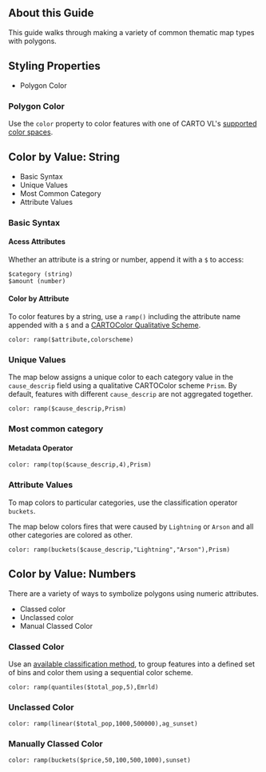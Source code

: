 ## About this Guide

This guide walks through making a variety of common thematic map types with polygons.

## Styling Properties

+ Polygon Color

### Polygon Color
Use the `color` property to color features with one of CARTO VL's [supported color spaces](LINK).

## Color by Value: String
+ Basic Syntax
+ Unique Values
+ Most Common Category
+ Attribute Values

### Basic Syntax

#### Acess Attributes
Whether an attribute is a string or number, append it with a `$` to access:
```
$category (string)
$amount (number)
```
#### Color by Attribute
To color features by a string, use a `ramp()` including the attribute name appended with a `$` and a [CARTOColor Qualitative Scheme](https://github.com/CartoDB/CartoColor/wiki/CARTOColor-Scheme-Names).

`color: ramp($attribute,colorscheme)`

### Unique Values  
The map below assigns a unique color to each category value in the `cause_descrip` field using a qualitative CARTOColor scheme `Prism`. By default, features with different `cause_descrip` are not aggregated together. 

```
color: ramp($cause_descrip,Prism)
```

### Most common category

#### Metadata Operator

```
color: ramp(top($cause_descrip,4),Prism)
```

### Attribute Values

To map colors to particular categories, use the classification operator `buckets`.

The map below colors fires that were caused by `Lightning` or `Arson` and all other categories are colored as other.

```
color: ramp(buckets($cause_descrip,"Lightning","Arson"),Prism)
```

## Color by Value: Numbers
There are a variety of ways to symbolize polygons using numeric attributes.

+ Classed color
+ Unclassed color
+ Manual Classed Color
	

### Classed Color
Use an [available classification method](LINK), to group features into a defined set of bins and color them using a sequential color scheme.

```
color: ramp(quantiles($total_pop,5),Emrld)
```

### Unclassed Color

```
color: ramp(linear($total_pop,1000,500000),ag_sunset)
```

### Manually Classed Color

```
color: ramp(buckets($price,50,100,500,1000),sunset)
```
